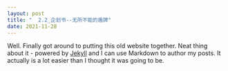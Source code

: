 ```yaml
---
layout: post
title: "  2.2_企划书--无所不能的盾牌"
date: 2021-11-28
---
```


Well. Finally got around to putting this old website together. Neat thing about it - powered by [Jekyll](http://jekyllrb.com) and I can use Markdown to author my posts. It actually is a lot easier than I thought it was going to be.
